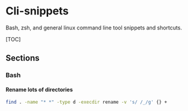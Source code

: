 # Cli-snippets
Bash, zsh, and general linux command line tool snippets and shortcuts.

[TOC]

## Sections

### Bash

#### Rename lots of directories

```bash
find . -name "* *" -type d -execdir rename -v 's/ /_/g' {} +
```
